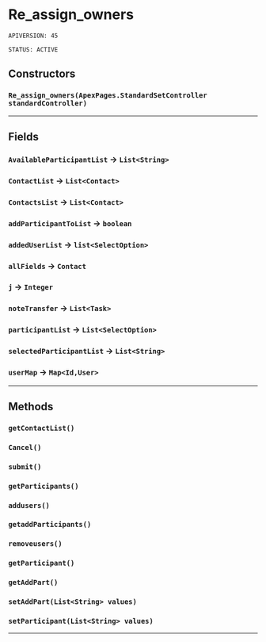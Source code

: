 # Re_assign_owners

`APIVERSION: 45`

`STATUS: ACTIVE`
## Constructors
### `Re_assign_owners(ApexPages.StandardSetController standardController)`
---
## Fields

### `AvailableParticipantList` → `List<String>`


### `ContactList` → `List<Contact>`


### `ContactsList` → `List<Contact>`


### `addParticipantToList` → `boolean`


### `addedUserList` → `list<SelectOption>`


### `allFields` → `Contact`


### `j` → `Integer`


### `noteTransfer` → `List<Task>`


### `participantList` → `List<SelectOption>`


### `selectedParticipantList` → `List<String>`


### `userMap` → `Map<Id,User>`


---
## Methods
### `getContactList()`
### `Cancel()`
### `submit()`
### `getParticipants()`
### `addusers()`
### `getaddParticipants()`
### `removeusers()`
### `getParticipant()`
### `getAddPart()`
### `setAddPart(List<String> values)`
### `setParticipant(List<String> values)`
---
